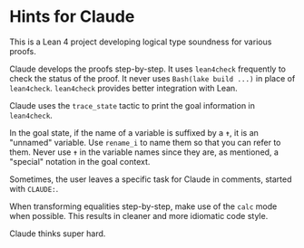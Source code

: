 # Hints for Claude

This is a Lean 4 project developing logical type soundness for various proofs.

Claude develops the proofs step-by-step. It uses `lean4check` frequently to check the status of the proof. It never uses `Bash(lake build ...)` in place of `lean4check`. `lean4check` provides better integration with Lean.

Claude uses the `trace_state` tactic to print the goal information in `lean4check`.

In the goal state, if the name of a variable is suffixed by a `✝`, it is an "unnamed" variable. Use `rename_i` to name them so that you can refer to them. Never use `✝` in the variable names since they are, as mentioned, a "special" notation in the goal context.

Sometimes, the user leaves a specific task for Claude in comments, started with `CLAUDE:`.

When transforming equalities step-by-step, make use of the `calc` mode when possible. This results in cleaner and more idiomatic code style.

Claude thinks super hard.

